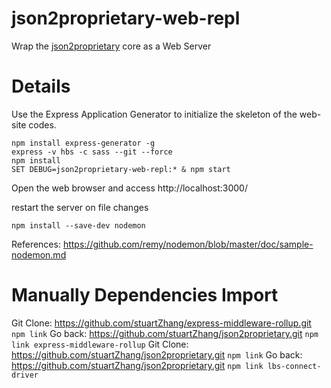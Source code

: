 # json2proprietary-web-repl
Wrap the [json2proprietary](https://github.com/stuartZhang/json2proprietary.git) core as a Web Server

# Details
Use the Express Application Generator to initialize the skeleton of the web-site codes.
```
npm install express-generator -g
express -v hbs -c sass --git --force
npm install
SET DEBUG=json2proprietary-web-repl:* & npm start
```
Open the web browser and access http://localhost:3000/

restart the server on file changes
```
npm install --save-dev nodemon
```
References: https://github.com/remy/nodemon/blob/master/doc/sample-nodemon.md

# Manually Dependencies Import
Git Clone: https://github.com/stuartZhang/express-middleware-rollup.git
  `npm link`
Go back: https://github.com/stuartZhang/json2proprietary.git
  `npm link express-middleware-rollup`
Git Clone: https://github.com/stuartZhang/json2proprietary.git
  `npm link`
Go back: https://github.com/stuartZhang/json2proprietary.git
  `npm link lbs-connect-driver`